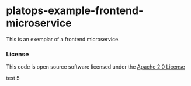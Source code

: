 # platops-example-frontend-microservice

This is an exemplar of a frontend microservice. 

### License

This code is open source software licensed under the [Apache 2.0 License]("http://www.apache.org/licenses/LICENSE-2.0.html")

test 5
